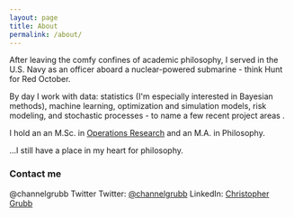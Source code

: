 ```yaml
---
layout: page  
title: About  
permalink: /about/
---
```


After leaving the comfy confines of academic philosophy, I served in the U.S. Navy as an officer aboard a nuclear-powered submarine - think Hunt for Red October. 

By day I work with data: statistics (I'm especially interested in Bayesian methods), machine learning, optimization and simulation models, risk modeling, and stochastic processes - to name a few recent project areas .

I hold an an M.Sc. in [Operations Research][1] and an M.A. in Philosophy.

...I still have a place in my heart for philosophy.

### Contact me

@channelgrubb Twitter
Twitter: [@channelgrubb][2]
LinkedIn: [Christopher Grubb][3]

[1]:	https://en.wikipedia.org/wiki/Operations_research
[2]:	(https://twitter.com/channelgrubb) "@channelgrubb"
[3]:	(https://www.linkedin.com/in/christophergrubb/) "Christopher Grubb"